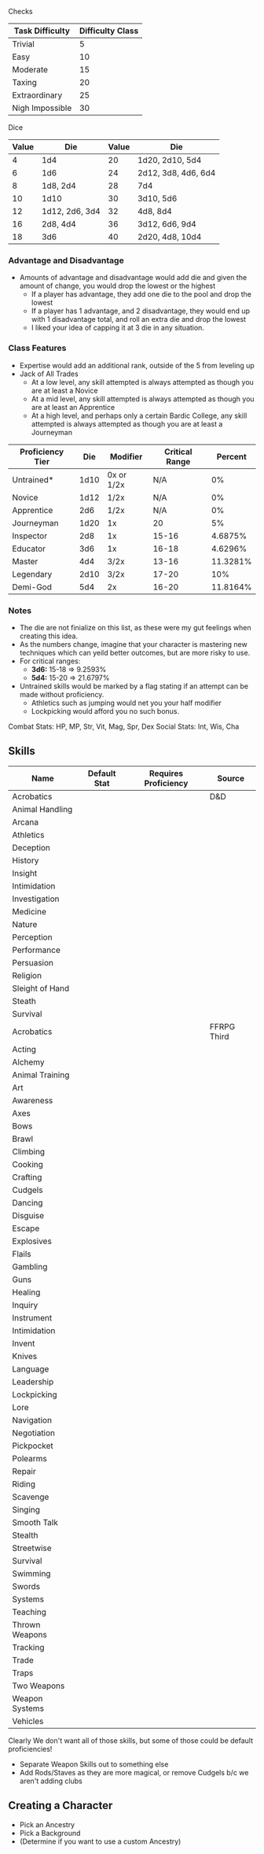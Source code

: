 Checks

| Task Difficulty | Difficulty Class |
| --------------- | ---------------- |
| Trivial         | 5                |
| Easy            | 10               |
| Moderate        | 15               |
| Taxing          | 20               |
| Extraordinary   | 25               |
| Nigh Impossible | 30               |

Dice

| Value | Die            | Value | Die                 |
| ----- | -------------- | ----- | ------------------- |
| 4     | 1d4            | 20    | 1d20, 2d10, 5d4     |
| 6     | 1d6            | 24    | 2d12, 3d8, 4d6, 6d4 |
| 8     | 1d8, 2d4       | 28    | 7d4                 |
| 10    | 1d10           | 30    | 3d10, 5d6           |
| 12    | 1d12, 2d6, 3d4 | 32    | 4d8, 8d4            |
| 16    | 2d8, 4d4       | 36    | 3d12, 6d6, 9d4      |
| 18    | 3d6            | 40    | 2d20, 4d8, 10d4     |

### Advantage and Disadvantage
- Amounts of advantage and disadvantage would add die and given the amount of change, you would drop the lowest or the highest
	- If a player has advantage, they add one die to the pool and drop the lowest
	- If a player has 1 advantage, and 2 disadvantage, they would end up with 1 disadvantage total, and roll an extra die and drop the lowest
	- I liked your idea of capping it at 3 die in any situation.

### Class Features
- Expertise would add an additional rank, outside of the 5 from leveling up
- Jack of All Trades
	- At a low level, any skill attempted is always attempted as though you are at least a Novice
	- At a mid level, any skill attempted is always attempted as though you are at least an Apprentice
	- At a high level, and perhaps only a certain Bardic College, any skill attempted is always attempted as though you are at least a Journeyman

| Proficiency Tier | Die  | Modifier   | Critical Range | Percent  |
| ---------------- | ---- | ---------- | -------------- | -------- |
| Untrained*       | 1d10 | 0x or 1/2x | N/A            | 0%       |
| Novice           | 1d12 | 1/2x       | N/A            | 0%       |
| Apprentice       | 2d6  | 1/2x       | N/A            | 0%       |
| Journeyman       | 1d20 | 1x         | 20             | 5%       |
| Inspector        | 2d8  | 1x         | 15-16          | 4.6875%  |
| Educator         | 3d6  | 1x         | 16-18          | 4.6296%  |
| Master           | 4d4  | 3/2x       | 13-16          | 11.3281% |
| Legendary        | 2d10 | 3/2x       | 17-20          | 10%      |
| Demi-God         | 5d4  | 2x         | 16-20          | 11.8164% |

### Notes
- The die are not finialize on this list, as these were my gut feelings when creating this idea.
- As the numbers change, imagine that your character is mastering new techniques which can yeild better outcomes, but are more risky to use.
- For critical ranges:
	- **3d6:** 15-18 => 9.2593%
	- **5d4:** 15-20 => 21.6797%
-  Untrained skills would be marked by a flag stating if an attempt can be made without proficiency.
	-  Athletics such as jumping would net you your half modifier
	-  Lockpicking would afford you no such bonus.

Combat Stats: HP, MP, Str, Vit, Mag, Spr, Dex
Social Stats: Int, Wis, Cha

## Skills

| Name            | Default Stat | Requires Proficiency | Source      |
| --------------- | ------------ | -------------------- | ----------- |
| Acrobatics      |              |                      | D&D         |
| Animal Handling |              |                      |             |
| Arcana          |              |                      |             |
| Athletics       |              |                      |             |
| Deception       |              |                      |             |
| History         |              |                      |             |
| Insight         |              |                      |             |
| Intimidation    |              |                      |             |
| Investigation   |              |                      |             |
| Medicine        |              |                      |             |
| Nature          |              |                      |             |
| Perception      |              |                      |             |
| Performance     |              |                      |             |
| Persuasion      |              |                      |             |
| Religion        |              |                      |             |
| Sleight of Hand |              |                      |             |
| Steath          |              |                      |             |
| Survival        |              |                      |             |
| Acrobatics      |              |                      | FFRPG Third |
| Acting          |              |                      |             |
| Alchemy         |              |                      |             |
| Animal Training |              |                      |             |
| Art             |              |                      |             |
| Awareness       |              |                      |             |
| Axes            |              |                      |             |
| Bows            |              |                      |             |
| Brawl           |              |                      |             |
| Climbing        |              |                      |             |
| Cooking         |              |                      |             |
| Crafting        |              |                      |             |
| Cudgels         |              |                      |             |
| Dancing         |              |                      |             |
| Disguise        |              |                      |             |
| Escape          |              |                      |             |
| Explosives      |              |                      |             |
| Flails          |              |                      |             |
| Gambling        |              |                      |             |
| Guns            |              |                      |             |
| Healing         |              |                      |             |
| Inquiry         |              |                      |             |
| Instrument      |              |                      |             |
| Intimidation    |              |                      |             |
| Invent          |              |                      |             |
| Knives          |              |                      |             |
| Language        |              |                      |             |
| Leadership      |              |                      |             |
| Lockpicking     |              |                      |             |
| Lore            |              |                      |             |
| Navigation      |              |                      |             |
| Negotiation     |              |                      |             |
| Pickpocket      |              |                      |             |
| Polearms        |              |                      |             |
| Repair          |              |                      |             |
| Riding          |              |                      |             |
| Scavenge        |              |                      |             |
| Singing         |              |                      |             |
| Smooth Talk     |              |                      |             |
| Stealth         |              |                      |             |
| Streetwise      |              |                      |             |
| Survival        |              |                      |             |
| Swimming        |              |                      |             |
| Swords          |              |                      |             |
| Systems         |              |                      |             |
| Teaching        |              |                      |             |
| Thrown Weapons  |              |                      |             |
| Tracking        |              |                      |             |
| Trade           |              |                      |             |
| Traps           |              |                      |             |
| Two Weapons     |              |                      |             |
| Weapon Systems  |              |                      |             |
| Vehicles        |              |                      |             |


Clearly We don't want all of those skills, but some of those could be default proficiencies!

- Separate Weapon Skills out to something else
- Add Rods/Staves as they are more magical, or remove Cudgels b/c we aren't adding clubs

## Creating a Character

- Pick an Ancestry
- Pick a Background
- (Determine if you want to use a custom Ancestry)